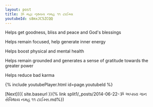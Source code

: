 ```yaml
---
layout: post
title: ૐ મહા નૃથ્યય નમહ ૧૧ ટાઈમ્સ
youtubeId: s8mxJC5ZCQQ
---
```

 
 
Helps get goodness, bliss and peace and God's blessings
 
Helps remain focused, help generate inner energy 
 
Helps boost physical and mental health 
 
Helps remain grounded and generates a sense of gratitude towards the greater power 
 
Helps reduce bad karma
 
 
 
 


{% include youtubePlayer.html id=page.youtubeId %}
 
[Next]({{ site.baseurl }}{% link  split1/_posts/2014-06-22-ૐ અપ્સરા ગાન સેવિથાય નમહ ૧૧ ટાઈમ્સ.md%})
 
